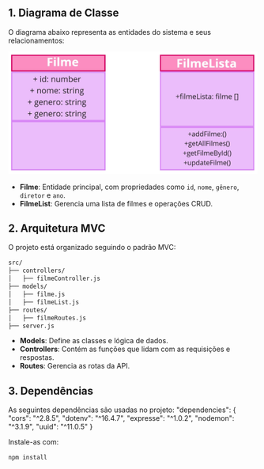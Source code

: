 ## **1. Diagrama de Classe**
O diagrama abaixo representa as entidades do sistema e seus relacionamentos:

![Diagrama de Classe](./img/diagrama%20de%20classes%20(2).jpg)

- **Filme**: Entidade principal, com propriedades como `id`, `nome`, `gênero`, `diretor` e `ano`.
- **FilmeList**: Gerencia uma lista de filmes e operações CRUD.

## **2. Arquitetura MVC**
O projeto está organizado seguindo o padrão MVC:

```
src/
├── controllers/
│   ├── filmeController.js
├── models/
│   ├── filme.js
│   ├── filmeList.js
├── routes/
│   ├── filmeRoutes.js
├── server.js
```
- **Models**: Define as classes e lógica de dados.
- **Controllers**: Contém as funções que lidam com as requisições e respostas.
- **Routes**: Gerencia as rotas da API.


## **3. Dependências**
As seguintes dependências são usadas no projeto:
"dependencies": {
    "cors": "^2.8.5",
    "dotenv": "^16.4.7",
    "expresse": "^1.0.2",
    "nodemon": "^3.1.9",
    "uuid": "^11.0.5"
  }

Instale-as com:
```bash
npm install
```


